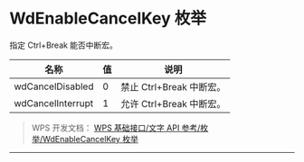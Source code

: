 # WdEnableCancelKey 枚举

指定 Ctrl+Break 能否中断宏。

| 名称              | 值  | 说明                     |
|-------------------|-----|--------------------------|
| wdCancelDisabled  | 0   | 禁止 Ctrl+Break 中断宏。 |
| wdCancelInterrupt | 1   | 允许 Ctrl+Break 中断宏。 |

> WPS 开发文档： [WPS 基础接口/文字 API 参考/枚举/WdEnableCancelKey 枚举](https://qn.cache.wpscdn.cn/encs/doc/office_v19/topics/WPS%20%E5%9F%BA%E7%A1%80%E6%8E%A5%E5%8F%A3/%E6%96%87%E5%AD%97%20API%20%E5%8F%82%E8%80%83/%E6%9E%9A%E4%B8%BE/WdEnableCancelKey%20%E6%9E%9A%E4%B8%BE.html)

------------------------------------------------------------------------

